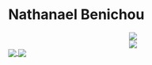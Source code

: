 <h1>Nathanael Benichou</h1>

<center><img src="https://github-readme-stats.vercel.app/api/top-langs/?username=Golem97&layout=compact&theme=midnight-purple"> </img></center>

<center><img src="https://github-readme-stats.vercel.app/api?username=Golem97&show_icons=true&theme=midnight-purple"> </img></center>




<a href="https://github.com/anuraghazra/github-readme-stats">
  <img align="center" src="https://github-readme-stats.vercel.app/api/top-langs/?username=Golem97&layout=compact&theme=midnight-purple" />
</a>
<a href="https://github.com/anuraghazra/convoychat">
  <img align="center" src="https://github-readme-stats.vercel.app/api?username=Golem97&show_icons=true&theme=midnight-purple" />
</a>

